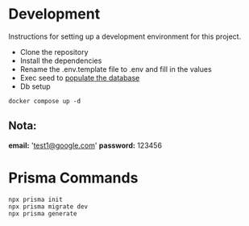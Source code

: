 # Development 
Instructions for setting up a development environment for this project.

* Clone the repository
* Install the dependencies
* Rename the .env.template file to .env and fill in the values
* Exec seed to [populate the database](localhost:3000/seed)
* Db setup
```
docker compose up -d
```

## Nota:
__email:__ 'test1@google.com'
__password:__ 123456

# Prisma Commands
```
npx prisma init
npx prisma migrate dev
npx prisma generate
```

